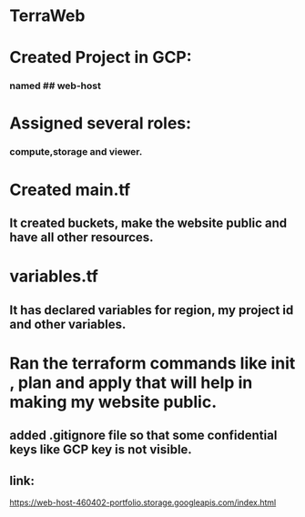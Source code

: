 # TerraWeb

# Created Project in GCP:
### named ## web-host

# Assigned several roles:
### compute,storage and viewer.

# Created main.tf 
## It created buckets, make the website public and have all other resources.

# variables.tf
## It has declared variables for region, my project id and other variables.

# Ran the terraform commands like init , plan and apply that will help in making my website public.
## added .gitignore file so that some confidential keys like GCP key is not visible.
## link: 
https://web-host-460402-portfolio.storage.googleapis.com/index.html
